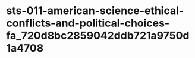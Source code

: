 # sts-011-american-science-ethical-conflicts-and-political-choices-fa_720d8bc2859042ddb721a9750d1a4708